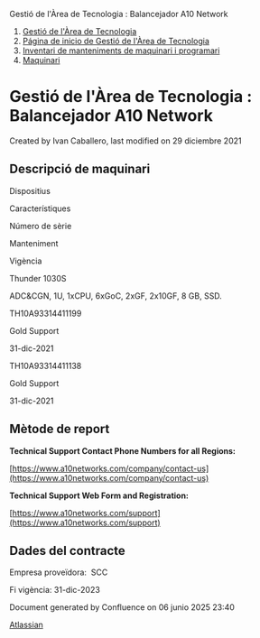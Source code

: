Gestió de l'Àrea de Tecnologia : Balancejador A10 Network  

1.  [Gestió de l'Àrea de Tecnologia](index.md)
2.  [Página de inicio de Gestió de l'Àrea de Tecnologia](13893786.md)
3.  [Inventari de manteniments de maquinari i programari](Inventari-de-manteniments-de-maquinari-i-programari_41520223.md)
4.  [Maquinari](Maquinari_41520225.md)

Gestió de l'Àrea de Tecnologia : Balancejador A10 Network
=========================================================

Created by Ivan Caballero, last modified on 29 diciembre 2021

Descripció de maquinari
-----------------------

  

Dispositius

Característiques

Número de sèrie

Manteniment

Vigència

Thunder 1030S

ADC&CGN, 1U, 1xCPU, 6xGoC, 2xGF, 2x10GF, 8 GB, SSD.

TH10A93314411199

Gold Support

31-dic-2021 

TH10A93314411138

Gold Support

31-dic-2021 

Mètode de report
----------------

**Technical Support Contact Phone Numbers for all Regions:**

[https://www.a10networks.com/company/contact-us](https://www.a10networks.com/company/contact-us)

**Technical Support Web Form and Registration:**

[https://www.a10networks.com/support](https://www.a10networks.com/support)

  

Dades del contracte
-------------------

Empresa proveïdora:  SCC             

Fi vigència: 31-dic-2023 

Document generated by Confluence on 06 junio 2025 23:40

[Atlassian](http://www.atlassian.com/)